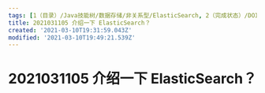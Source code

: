 ```yaml
---
tags: [1（目录）/Java技能树/数据存储/非关系型/ElasticSearch, 2（完成状态）/DOING, ElasticSearch]
title: 2021031105 介绍一下 ElasticSearch？
created: '2021-03-10T19:31:59.043Z'
modified: '2021-03-10T19:49:21.539Z'
---
```


# 2021031105 介绍一下 ElasticSearch？
